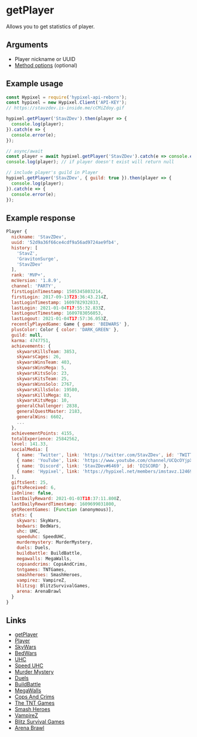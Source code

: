# getPlayer
Allows you to get statistics of player.
## Arguments
- Player nickname or UUID
- [Method options](https://hypixel-api-reborn.github.io/#/docs/main/master/typedef/PlayerMethodOptions) (optional)

## Example usage
```js
const Hypixel = require('hypixel-api-reborn');
const hypixel = new Hypixel.Client('API-KEY');
// https://stavzdev.is-inside.me/cCMiZdoy.gif

hypixel.getPlayer('StavZDev').then(player => {
  console.log(player);
}).catch(e => {
  console.error(e);
});

// async/await
const player = await hypixel.getPlayer('StavZDev').catch(e => console.error(e));
console.log(player); // if player doesn't exist will return null 

// include player's guild in Player
hypixel.getPlayer('StavZDev', { guild: true }).then(player => {
  console.log(player);
}).catch(e => {
  console.error(e);
});
```
## Example response
```js
Player {
  nickname: 'StavZDev',
  uuid: '52d9a36f66ce4cdf9a56ad9724ae9fb4',
  history: [
    'StavZ',
    'GravitonSurge',
    'StavZDev'
  ],
  rank: 'MVP+',
  mcVersion: '1.8.9',
  channel: 'PARTY',
  firstLoginTimestamp: 1505345803214,
  firstLogin: 2017-09-13T23:36:43.214Z,
  lastLoginTimestamp: 1609782932833,
  lastLogin: 2021-01-04T17:55:32.833Z,
  lastLogoutTimestamp: 1609783056053,
  lastLogout: 2021-01-04T17:57:36.053Z,
  recentlyPlayedGame: Game { game: 'BEDWARS' },
  plusColor: Color { color: 'DARK_GREEN' },
  guild: null,
  karma: 4747751,
  achievements: {
    skywarsKillsTeam: 3853,
    skywarsCages: 26,
    skywarsWinsTeam: 403,
    skywarsWinsMega: 5,
    skywarsKitsSolo: 23,
    skywarsKitsTeam: 25,
    skywarsWinsSolo: 2767,
    skywarsKillsSolo: 19580,
    skywarsKillsMega: 83,
    skywarsKitsMega: 10,
    generalChallenger: 2838,
    generalQuestMaster: 2183,
    generalWins: 6602,
    ...
  },
  achievementPoints: 4155,
  totalExperience: 25842562,
  level: 141.33,
  socialMedia: [
    { name: 'Twitter', link: 'https://twitter.com/StavZDev', id: 'TWITTER' },
    { name: 'YouTube', link: 'https://www.youtube.com/channel/UCQcOYjpXiDEWpb34eBtObtQ', id: 'YOUTUBE' },
    { name: 'Discord', link: 'StavZDev#6469', id: 'DISCORD' },
    { name: 'Hypixel', link: 'https://hypixel.net/members/imstavz.1246904/', id: 'HYPIXEL' }
  ],
  giftsSent: 25,
  giftsReceived: 6,
  isOnline: false,
  lastDailyReward: 2021-01-03T18:37:11.800Z,
  lastDailyRewardTimestamp: 1609699031800,
  getRecentGames: [Function (anonymous)],
  stats: {
    skywars: SkyWars,
    bedwars: BedWars,
    uhc: UHC,
    speeduhc: SpeedUHC,
    murdermystery: MurderMystery,
    duels: Duels,
    buildbattle: BuildBattle,
    megawalls: MegaWalls,
    copsandcrims: CopsAndCrims,
    tntgames: TNTGames,
    smashheroes: SmashHeroes,
    vampirez: VampireZ,
    blitzsg: BlitzSurvivalGames,
    arena: ArenaBrawl
  }
}
```
## Links
- [getPlayer](https://hypixel-api-reborn.github.io/#/docs/main/master/class/Client?scrollTo=getPlayer)
- [Player](https://hypixel-api-reborn.github.io/#/docs/main/master/class/Player)
- [SkyWars](https://hypixel-api-reborn.github.io/#/docs/main/master/class/SkyWars)
- [BedWars](https://hypixel-api-reborn.github.io/#/docs/main/master/class/BedWars)
- [UHC](https://hypixel-api-reborn.github.io/#/docs/main/master/class/UHC)
- [Speed UHC](https://hypixel-api-reborn.github.io/#/docs/main/master/class/SpeedUHC)
- [Murder Mystery](https://hypixel-api-reborn.github.io/#/docs/main/master/class/MurderMystery)
- [Duels](https://hypixel-api-reborn.github.io/#/docs/main/master/class/Duels)
- [BuildBattle](https://hypixel-api-reborn.github.io/#/docs/main/master/class/BuildBattle)
- [MegaWalls](https://hypixel-api-reborn.github.io/#/docs/main/master/class/MegaWalls)
- [Cops And Crims](https://hypixel-api-reborn.github.io/#/docs/main/master/class/CopsAndCrims)
- [The TNT Games](https://hypixel-api-reborn.github.io/#/docs/main/master/class/TNTGames)
- [Smash Heroes](https://hypixel-api-reborn.github.io/#/docs/main/master/class/ShashHeroes)
- [VampireZ](https://hypixel-api-reborn.github.io/#/docs/main/master/class/VampireZ)
- [Blitz Survival Games](https://hypixel-api-reborn.github.io/#/docs/main/master/class/BlitzSurvivalGames)
- [Arena Brawl](https://hypixel-api-reborn.github.io/#/docs/main/master/class/ArenaBrawl)
